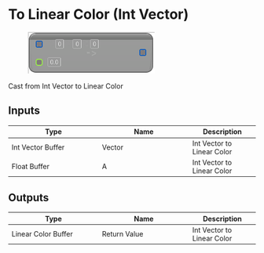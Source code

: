 # To Linear Color (Int Vector)

<div align="left" data-full-width="false">

<figure><img src="To_Linear_Color_(Int_Vector).png" alt=""><figcaption></figcaption></figure>

</div>

Cast from Int Vector to Linear Color

## Inputs

<table>
<thead><tr><th width="170">Type</th><th width="170">Name</th><th>Description</th></tr></thead>
<tbody>
<tr><td>Int Vector Buffer</td><td>Vector</td><td>Int Vector to Linear Color</td></tr>
<tr><td>Float Buffer</td><td>A</td><td>Int Vector to Linear Color</td></tr>
</tbody>
</table>

## Outputs

<table>
<thead><tr><th width="170">Type</th><th width="170">Name</th><th>Description</th></tr></thead>
<tbody>
<tr><td>Linear Color Buffer</td><td>Return Value</td><td>Int Vector to Linear Color</td></tr>
</tbody>
</table>